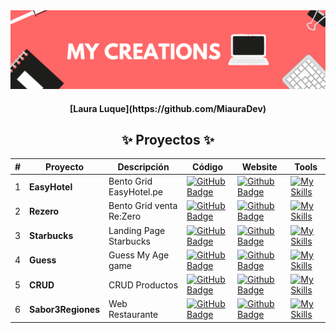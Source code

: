 <div align="center">
    <a href="https://www.javascript100.dev">
    <img src="./Banners.png" /> 
    </a>
  <h4>
    <strong>[Laura Luque](https://github.com/MiauraDev)</strong>
  </h4>
</div>

<div align="center">
<h2>✨ Proyectos ✨</h2>

| #   | Proyecto           | Descripción              | Código                                                                                                                                                                                              | Website                                                                                                                                                                   | Tools                                                                              |
| --- | ------------------ | ------------------------ | --------------------------------------------------------------------------------------------------------------------------------------------------------------------------------------------------- | ------------------------------------------------------------------------------------------------------------------------------------------------------------------------- | ---------------------------------------------------------------------------------- |
| 1   | **EasyHotel**      | Bento Grid EasyHotel.pe  | [![GitHub Badge](https://img.shields.io/badge/Código-181717?logo=github&logoColor=fff&style=flat-square)](https://github.com/MiauraDev/My-creations-Web/tree/main/1%20EasyHotel)                    | [![Github Badge](https://img.shields.io/badge/Website-000?logo=github&logoColor=fff&style=flat-square)](https://miauradev.github.io/My-creations-Web/1%20EasyHotel/)      | [![My Skills](https://skillicons.dev/icons?i=html,css,js)](https://skillicons.dev) |
| 2   | **Rezero**         | Bento Grid venta Re:Zero | [![GitHub Badge](https://img.shields.io/badge/Código-181717?logo=github&logoColor=fff&style=flat-square)](https://github.com/MiauraDev/My-creations-Web/tree/main/2%20Rezero)                       | [![Github Badge](https://img.shields.io/badge/Website-000?logo=github&logoColor=fff&style=flat-square)](https://miauradev.github.io/My-creations-Web/2%20Rezero/)         | [![My Skills](https://skillicons.dev/icons?i=html,css,js)](https://skillicons.dev) |
| 3   | **Starbucks**      | Landing Page Starbucks   | [![GitHub Badge](https://img.shields.io/badge/Código-181717?logo=github&logoColor=fff&style=flat-square)](https://github.com/MiauraDev/My-creations-Web/tree/main/3%20Starbucks)                    | [![Github Badge](https://img.shields.io/badge/Website-000?logo=github&logoColor=fff&style=flat-square)](https://miauradev.github.io/My-creations-Web/3%20Starbucks/)      | [![My Skills](https://skillicons.dev/icons?i=html,css)](https://skillicons.dev)    |
| 4   | **Guess**          | Guess My Age game        | [![GitHub Badge](https://img.shields.io/badge/Código-181717?logo=github&logoColor=fff&style=flat-square)](https://github.com/MiauraDev/My-creations-Web/tree/main/4%20Guess)                        | [![Github Badge](https://img.shields.io/badge/Website-000?logo=github&logoColor=fff&style=flat-square)](https://miauradev.github.io/My-creations-Web/4%20Guess/)          | [![My Skills](https://skillicons.dev/icons?i=html,css,js)](https://skillicons.dev) |
| 5   | **CRUD**           | CRUD Productos           | [![GitHub Badge](https://img.shields.io/badge/Código-181717?logo=github&logoColor=fff&style=flat-square)](https://github.com/MiauraDev/CRUDproductos/tree/835d2c3d965e1d579f1ebffdfd3c5b161a8231bf) | [![Github Badge](https://img.shields.io/badge/Website-000?logo=github&logoColor=fff&style=flat-square)](https://miauradev.github.io/CRUDproductos/)                       | [![My Skills](https://skillicons.dev/icons?i=react)](https://skillicons.dev)       |
| 6   | **Sabor3Regiones** | Web Restaurante          | [![GitHub Badge](https://img.shields.io/badge/Código-181717?logo=github&logoColor=fff&style=flat-square)](hhttps://github.com/MiauraDev/My-creations-Web/tree/main/6%20Sabor3Regiones)              | [![Github Badge](https://img.shields.io/badge/Website-000?logo=github&logoColor=fff&style=flat-square)](https://miauradev.github.io/My-creations-Web/6%20Sabor3Regiones/) | [![My Skills](https://skillicons.dev/icons?i=react)](https://skillicons.dev)       |

</div>
